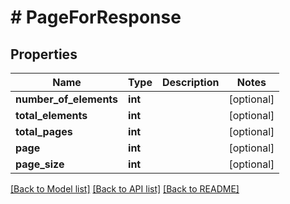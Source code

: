# # PageForResponse

## Properties

Name | Type | Description | Notes
------------ | ------------- | ------------- | -------------
**number_of_elements** | **int** |  | [optional]
**total_elements** | **int** |  | [optional]
**total_pages** | **int** |  | [optional]
**page** | **int** |  | [optional]
**page_size** | **int** |  | [optional]

[[Back to Model list]](../../README.md#models) [[Back to API list]](../../README.md#endpoints) [[Back to README]](../../README.md)
